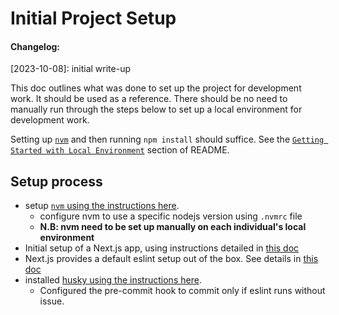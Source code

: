 # Initial Project Setup

#### Changelog:
[2023-10-08]: initial write-up

This doc outlines what was done to set up the project for development work.
It should be used as a reference. There should be no need to manually run
through the steps below to set up a local environment for development work.

Setting up [`nvm`](https://github.com/nvm-sh/nvm#git-install) and then running `npm install` should suffice.
See the [`Getting Started with Local Environment`](../README.md#getting-started-with-local-development) section of README.

## Setup process

* setup [`nvm` using the instructions here](https://github.com/nvm-sh/nvm#git-install).
    * configure nvm to use a specific nodejs version using `.nvmrc` file
    * **N.B: nvm need to be set up manually on each individual's local environment**
* Initial setup of a Next.js app, using instructions detailed in [this doc](https://nextjs.org/docs/getting-started/installation)
* Next.js provides a default eslint setup out of the box. See details in [this doc](https://nextjs.org/docs/app/building-your-application/configuring/eslint)
* installed [husky using the instructions here](https://typicode.github.io/husky/getting-started.html).
    * Configured the pre-commit hook to commit only if eslint runs without issue.
